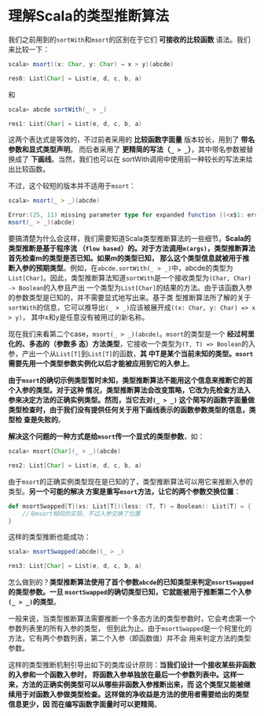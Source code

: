 理解Scala的类型推断算法
===================================================================================
我们之前用到的`sortWith`和`msort`的区别在于它们 **可接收的比较函数** 语法。我们来比较一下：
```scala
scala> msort((x: Char, y: Char) ⇒ x > y)(abcde)

res0: List[Char] = List(e, d, c, b, a)
```
和 
```scala
scala> abcde sortWith(_ > _)

res1: List[Char] = List(e, d, c, b, a)
```
这两个表达式是等效的，不过前者采用的 **比较函数字面量** 版本较长，用到了 **带名参数和显式类型声明**。
而后者采用了 **更精简的写法（`_ > _`）**，其中带名参数被替换成了 **下画线**。当然，我们也可以在
sortWith调用中使用前一种较长的写法来给出比较函数。

不过，这个较短的版本并不适用于`msort`：
```scala
scala> msort(_ > _)(abcde)

Error:(25, 11) missing parameter type for expanded function ((<x$1: error>, <x$2: error>) => x$1.$greater(x$2))
msort(_ > _)(abcde)
```
要搞清楚为什么会这样，我们需要知道Scala类型推断算法的一些细节。**Scala的类型推断是基于程序流
（`flow based`）的。对于方法调用`m(args)`，类型推断算法首先检查m的类型是否已知。如果m的类型已知，
那么这个类型信息就被用于推断入参的预期类型**。例如，在`abcde.sortWith(_ > _)`中，abcde的类型为
`List[Char]`。因此，类型推断算法知道`sortWith`是一个接收类型为`(Char, Char) -> Boolean`的入参且产出
一个类型为`List[Char]`的结果的方法。由于该函数入参的参数类型是已知的，并不需要显式地写出来。基于类
型推断算法所了解的关于`sortWith`的信息，它可以推导出`(_ > _)`应该被展开成`((x: Char, y: Char) => x > y)`，
其中x和y是任意没有被用过的新名称。

现在我们来看第二个case，`msort(_ > _)(abcde)`。`msort`的类型是一个 **经过柯里化的、多态的（参数多
态）方法类型**，它接收一个类型为`(T, T) => Boolean`的入参，产出一个从`List[T]`到`List[T]`的函数，**其
中T是某个当前未知的类型。`msort`需要先用一个类型参数实例化以后才能被应用到它的入参上**。

**由于`msort`的确切示例类型暂时未知，类型推断算法不能用这个信息来推断它的首个入参的类型。对于这种
情况，类型推断算法会改变策略，它改为先检查方法入参来决定方法的正确实例类型。然而，当它去对`(_ > _)`
这个简写的函数字面量做类型检查时，由于我们没有提供任何关于用下画线表示的函数参数类型的信息，类型检
查是失败的**。

**解决这个问题的一种方式是给`msort`传一个显式的类型参数**，如：
```scala
scala> msort[Char](_ > _)(abcde)

res2: List[Char] = List(e, d, c, b, a)
```
由于`msort`的正确实例类型现在是已知的了，类型推断算法可以用它来推断入参的类型。**另一个可能的解决
方案是重写`msort`方法，让它的两个参数交换位置**：
```scala
def msortSwapped[T](xs: List[T])(less: (T, T) ⇒ Boolean): List[T] = {
    //与msort相同的实现，不过入参交换了位置
}
```
这样的类型推断也能成功：
```scala
scala> msortSwapped(abcde)(_ > _)

res3: List[Char] = List(e, d, c, b, a)
```
怎么做到的？**类型推断算法使用了首个参数`abcde`的已知类型来判定`msortSwapped`的类型参数。一旦
`msortSwapped`的确切类型已知，它就能被用于推断第二个入参`(_ > _)`的类型**。

一般来说，当类型推断算法需要推断一个多态方法的类型参数时，它会考虑第一个参数列表里的所有入参的类型，
但到此为止。由于`msortSwapped`是一个柯里化的方法，它有两个参数列表，第二个入参（即函数值）并不会
用来判定方法的类型参数。

这样的类型推断机制引导出如下的类库设计原则：**当我们设计一个接收某些非函数的入参和一个函数入参时，
将函数入参单独放在最后一个参数列表中。这样一来，方法的正确实例类型可以从哪些非函数入参推断出来，而
这个类型又能被继续用于对函数入参做类型检查。这样做的净收益是方法的使用者需要给出的类型 信息更少，因
而在编写函数字面量时可以更精简**。

